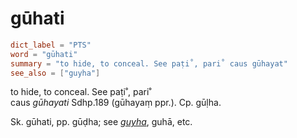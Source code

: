 # gūhati

``` toml
dict_label = "PTS"
word = "gūhati"
summary = "to hide, to conceal. See paṭi˚, pari˚ caus gūhayat"
see_also = ["guyha"]
```

to hide, to conceal. See paṭi˚, pari˚  
caus *gūhayati* Sdhp.189 (gūhayaṃ ppr.). Cp. gūḷha.

Sk. gūhati, pp. gūḍha; see *[guyha](guyha.md)*, guhā, etc.

